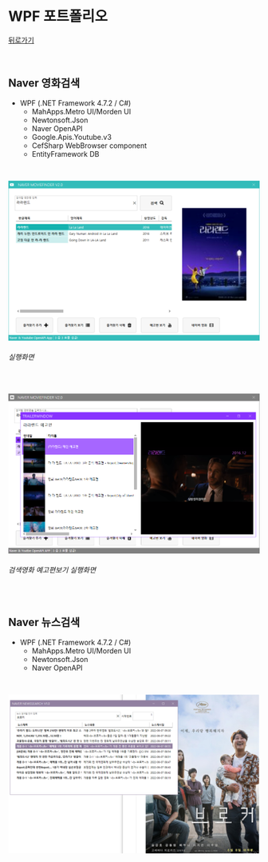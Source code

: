 # WPF 포트폴리오 
[뒤로가기](https://github.com/KDH5706/StudyWPF/blob/main/README.md)

<br/>

## Naver 영화검색
- WPF (.NET Framework 4.7.2 / C#)
  - MahApps.Metro UI/Morden UI
  - Newtonsoft.Json
  - Naver OpenAPI
  - Google.Apis.Youtube.v3
  - CefSharp WebBrowser component
  - EntityFramework DB

<br/>
  
  ![NaverMovieFinder](https://github.com/KDH5706/StudyWPF/blob/main/capture/lalaland.png)
  ###### 실행화면

<br/>
  
  ![YoutubePlay](https://github.com/KDH5706/StudyWPF/blob/main/capture/youtube_trailer.png)
  ###### 검색영화 예고편보기 실행화면

<br/>

## Naver 뉴스검색
- WPF (.NET Framework 4.7.2 / C#)
  - MahApps.Metro UI/Morden UI
  - Newtonsoft.Json
  - Naver OpenAPI

<br/>

![NaverNewsSearch](https://github.com/KDH5706/StudyWPF/blob/main/capture/naver_newssearch.png)
